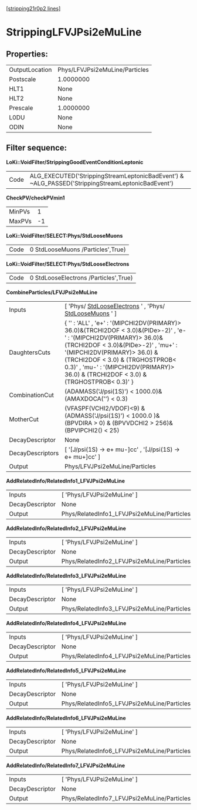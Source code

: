 [[stripping21r0p2 lines]](./stripping21r0p2-index)

# StrippingLFVJPsi2eMuLine

## Properties:

|                |                                |
|----------------|--------------------------------|
| OutputLocation | Phys/LFVJPsi2eMuLine/Particles |
| Postscale      | 1.0000000                      |
| HLT1           | None                           |
| HLT2           | None                           |
| Prescale       | 1.0000000                      |
| L0DU           | None                           |
| ODIN           | None                           |

## Filter sequence:

**LoKi::VoidFilter/StrippingGoodEventConditionLeptonic**

|      |                                                                                                   |
|------|---------------------------------------------------------------------------------------------------|
| Code | ALG_EXECUTED('StrippingStreamLeptonicBadEvent') & \~ALG_PASSED('StrippingStreamLeptonicBadEvent') |

**CheckPV/checkPVmin1**

|        |     |
|--------|-----|
| MinPVs | 1   |
| MaxPVs | -1  |

**LoKi::VoidFilter/SELECT:Phys/StdLooseMuons**

|      |                                   |
|------|-----------------------------------|
| Code | 0 StdLooseMuons /Particles',True) |

**LoKi::VoidFilter/SELECT:Phys/StdLooseElectrons**

|      |                                       |
|------|---------------------------------------|
| Code | 0 StdLooseElectrons /Particles',True) |

**CombineParticles/LFVJPsi2eMuLine**

|                  |                                                                                                                                                                                                                                                                                                                                |
|------------------|--------------------------------------------------------------------------------------------------------------------------------------------------------------------------------------------------------------------------------------------------------------------------------------------------------------------------------|
| Inputs           | [ 'Phys/ [StdLooseElectrons](./stripping21r0p2-stdlooseelectrons) ' , 'Phys/ [StdLooseMuons](./stripping21r0p2-stdloosemuons) ' ]                                                                                                                                                                                            |
| DaughtersCuts    | { '' : 'ALL' , 'e+' : '(MIPCHI2DV(PRIMARY)\> 36.0)&(TRCHI2DOF \< 3.0)&(PIDe\>-2)' , 'e-' : '(MIPCHI2DV(PRIMARY)\> 36.0)&(TRCHI2DOF \< 3.0)&(PIDe\>-2)' , 'mu+' : '(MIPCHI2DV(PRIMARY)\> 36.0) & (TRCHI2DOF \< 3.0) & (TRGHOSTPROB\< 0.3)' , 'mu-' : '(MIPCHI2DV(PRIMARY)\> 36.0) & (TRCHI2DOF \< 3.0) & (TRGHOSTPROB\< 0.3)' } |
| CombinationCut   | (ADAMASS('J/psi(1S)') \< 1000.0)& (AMAXDOCA('') \< 0.3)                                                                                                                                                                                                                                                                        |
| MotherCut        | (VFASPF(VCHI2/VDOF)\<9) & (ADMASS('J/psi(1S)') \< 1000.0 )& (BPVDIRA \> 0) & (BPVVDCHI2 \> 256)& (BPVIPCHI2() \< 25)                                                                                                                                                                                                           |
| DecayDescriptor  | None                                                                                                                                                                                                                                                                                                                           |
| DecayDescriptors | [ '[J/psi(1S) -\> e+ mu-]cc' , '[J/psi(1S) -\> e+ mu+]cc' ]                                                                                                                                                                                                                                                              |
| Output           | Phys/LFVJPsi2eMuLine/Particles                                                                                                                                                                                                                                                                                                 |

**AddRelatedInfo/RelatedInfo1_LFVJPsi2eMuLine**

|                 |                                             |
|-----------------|---------------------------------------------|
| Inputs          | [ 'Phys/LFVJPsi2eMuLine' ]                |
| DecayDescriptor | None                                        |
| Output          | Phys/RelatedInfo1_LFVJPsi2eMuLine/Particles |

**AddRelatedInfo/RelatedInfo2_LFVJPsi2eMuLine**

|                 |                                             |
|-----------------|---------------------------------------------|
| Inputs          | [ 'Phys/LFVJPsi2eMuLine' ]                |
| DecayDescriptor | None                                        |
| Output          | Phys/RelatedInfo2_LFVJPsi2eMuLine/Particles |

**AddRelatedInfo/RelatedInfo3_LFVJPsi2eMuLine**

|                 |                                             |
|-----------------|---------------------------------------------|
| Inputs          | [ 'Phys/LFVJPsi2eMuLine' ]                |
| DecayDescriptor | None                                        |
| Output          | Phys/RelatedInfo3_LFVJPsi2eMuLine/Particles |

**AddRelatedInfo/RelatedInfo4_LFVJPsi2eMuLine**

|                 |                                             |
|-----------------|---------------------------------------------|
| Inputs          | [ 'Phys/LFVJPsi2eMuLine' ]                |
| DecayDescriptor | None                                        |
| Output          | Phys/RelatedInfo4_LFVJPsi2eMuLine/Particles |

**AddRelatedInfo/RelatedInfo5_LFVJPsi2eMuLine**

|                 |                                             |
|-----------------|---------------------------------------------|
| Inputs          | [ 'Phys/LFVJPsi2eMuLine' ]                |
| DecayDescriptor | None                                        |
| Output          | Phys/RelatedInfo5_LFVJPsi2eMuLine/Particles |

**AddRelatedInfo/RelatedInfo6_LFVJPsi2eMuLine**

|                 |                                             |
|-----------------|---------------------------------------------|
| Inputs          | [ 'Phys/LFVJPsi2eMuLine' ]                |
| DecayDescriptor | None                                        |
| Output          | Phys/RelatedInfo6_LFVJPsi2eMuLine/Particles |

**AddRelatedInfo/RelatedInfo7_LFVJPsi2eMuLine**

|                 |                                             |
|-----------------|---------------------------------------------|
| Inputs          | [ 'Phys/LFVJPsi2eMuLine' ]                |
| DecayDescriptor | None                                        |
| Output          | Phys/RelatedInfo7_LFVJPsi2eMuLine/Particles |
